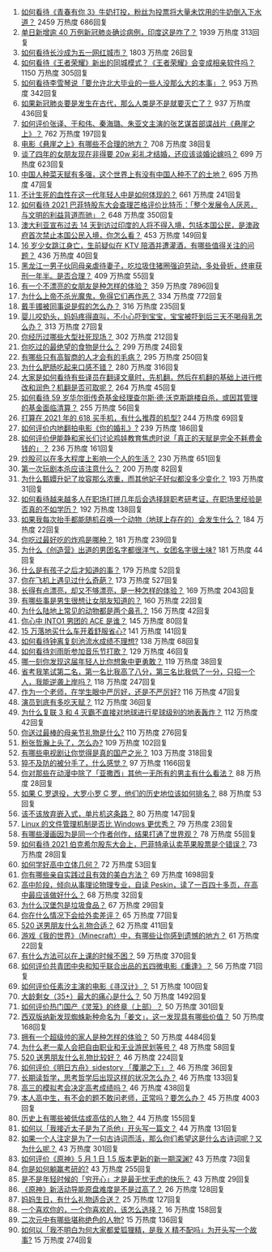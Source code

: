 1. [如何看待《青春有你 3》牛奶打投，粉丝为投票将大量未饮用的牛奶倒入下水道？](https://www.zhihu.com/question/457119531) 2459 万热度 686回复
1. [单日新增逾 40 万例新冠肺炎确诊病例，印度这是咋了？](https://www.zhihu.com/question/457388433) 1939 万热度 313回复
1. [如何看待长沙成为五一网红城市？](https://www.zhihu.com/question/457303834) 1803 万热度 26回复
1. [如何看待《王者荣耀》新出的同城模式？《王者荣耀》会变成相亲软件吗？](https://www.zhihu.com/question/457261841) 1150 万热度 305回复
1. [如何看待李雪琴说「要允许北大毕业的一些人没那么大的本事」？](https://www.zhihu.com/question/457408234) 953 万热度 342回复
1. [如果新冠肺炎要是发生在古代，那么人类是不是就要灭亡了？](https://www.zhihu.com/question/386034997) 937 万热度 436回复
1. [如何评价张译、于和伟、秦海璐、朱亚文主演的张艺谋首部谍战片《悬崖之上》？](https://www.zhihu.com/question/353797140) 762 万热度 197回复
1. [电影《悬崖之上》有哪些不合理的地方？](https://www.zhihu.com/question/457310734) 708 万热度 38回复
1. [谈了四年的女朋友现在非得要 20w 彩礼才结婚，还应该谈婚论嫁吗？](https://www.zhihu.com/question/445096763) 699 万热度 623回复
1. [中国人种菜天赋有多强，这个世界上有没有中国人种不了的土地？](https://www.zhihu.com/question/457311138) 695 万热度 47回复
1. [不计生死的血性在这一代年轻人中是如何体现的？](https://www.zhihu.com/question/455928947) 661 万热度 241回复
1. [如何看待 2021 巴菲特股东大会查理芒格评价比特币：「整个发展令人厌恶，与文明的利益背道而驰」？](https://www.zhihu.com/question/457486880) 648 万热度 350回复
1. [澳大利亚宣布过去 14 天到访过印度的人将不得入境，包括本国公民，是澳政府首次禁止本国公民入境，你怎么看？](https://www.zhihu.com/question/457378118) 453 万热度 149回复
1. [16 岁少女跳江身亡，生前疑似在 KTV 陪酒并遭灌酒，有哪些值得关注的问题？](https://www.zhihu.com/question/457401334) 436 万热度 40回复
1. [黑龙江一男子伙同母亲虐待妻子，吃垃圾住猪圈强迫劳动，多处骨折，终审获刑一年半。是否合理？](https://www.zhihu.com/question/457256890) 409 万热度 55回复
1. [有一个不漂亮的女朋友是种怎样的体验？](https://www.zhihu.com/question/27433657) 359 万热度 7896回复
1. [为什么上帝不杀光魔鬼，免得它们再作恶？](https://www.zhihu.com/question/64073160) 334 万热度 772回复
1. [戴手镯被同事说是假的怎么办？](https://www.zhihu.com/question/451834381) 316 万热度 235回复
1. [婴儿咬奶头，妈妈疼得直叫，不小心吓到宝宝，宝宝被吓到后三天不喝母乳怎么办？](https://www.zhihu.com/question/455850698) 313 万热度 27回复
1. [你经历过哪些大型社死现场？](https://www.zhihu.com/question/439032546) 302 万热度 212回复
1. [你吃过的最绝望的食物是什么？](https://www.zhihu.com/question/266593795) 299 万热度 24回复
1. [有哪些只有高智商的人才会有的毛病？](https://www.zhihu.com/question/301999320) 295 万热度 250回复
1. [为什么肥肠吃起来口感不错？](https://www.zhihu.com/question/344215207) 280 万热度 316回复
1. [大家是如何看待有些译员在翻译文章时，先机翻，然后在机翻的基础上进行修改和润色？机翻是否可取呢？](https://www.zhihu.com/question/453300590) 264 万热度 45回复
1. [如何看待 59 岁华尔街传奇基金经理查尔斯·德·沃克斯跳楼自杀，或因其管理的基金面临清算？](https://www.zhihu.com/question/457186328) 255 万热度 56回复
1. [打算在 2021 年的 618 买手机，有什么推荐的机型?](https://www.zhihu.com/question/451810139) 244 万热度 69回复
1. [如何评价内地翻拍电影《你的婚礼》?](https://www.zhihu.com/question/374474502) 239 万热度 186回复
1. [如何评价伊能静和家长们讨论鸡娃教育焦虑时说「真正的天赋是完全不耗费金钱的」？](https://www.zhihu.com/question/457456468) 236 万热度 161回复
1. [炒股可以在多大程度上影响一个人的生活？](https://www.zhihu.com/question/34200652) 230 万热度 651回复
1. [第一次玩剧本杀应该注意什么？](https://www.zhihu.com/question/392135348) 200 万热度 82回复
1. [为什么甄嬛升妃了妆容那么浓重，而其他妃子好似都没多少变化？](https://www.zhihu.com/question/457149850) 193 万热度 31回复
1. [如何看待越来越多人在职场打拼几年后会选择辞职考研考证，在职场里经验是否真的不如学历？](https://www.zhihu.com/question/457426657) 192 万热度 138回复
1. [如果我每次抬手都能随机召唤一个动物（地球上存在的）会发生什么？](https://www.zhihu.com/question/457184253) 184 万热度 22回复
1. [你吃过最好吃的炸鸡是哪种？](https://www.zhihu.com/question/21348636) 181 万热度 239回复
1. [为什么《创造营》出道的男团名字都很洋气，女团名字很土味?](https://www.zhihu.com/question/456581591) 181 万热度 44回复
1. [什么是有孩子之后才知道的事？](https://www.zhihu.com/question/456245328) 179 万热度 52回复
1. [你在飞机上遇见过什么奇葩？](https://www.zhihu.com/question/25871260) 173 万热度 527回复
1. [长得有点漂亮，却又不够漂亮，是一种怎样的体验？](https://www.zhihu.com/question/64018902) 169 万热度 2043回复
1. [有哪些事是男生很想让女朋友知道的？](https://www.zhihu.com/question/426854994) 160 万热度 22回复
1. [为什么陆地上常见的动物都是两个鼻孔？](https://www.zhihu.com/question/456066433) 156 万热度 42回复
1. [你心中 INTO1 男团的 ACE 是谁？](https://www.zhihu.com/question/457313739) 145 万热度 80回复
1. [15 万落地买什么车开着舒服省心?](https://www.zhihu.com/question/441839447) 141 万热度 141回复
1. [如何看待钟离复刻池流水成绩不理想?](https://www.zhihu.com/question/457248572) 138 万热度 68回复
1. [如何看待刘雨昕参加音乐节打歌？](https://www.zhihu.com/question/454157222) 129 万热度 46回复
1. [哪一刻你发现这届年轻人比你想象中更勇敢？](https://www.zhihu.com/question/456819341) 119 万热度 38回复
1. [省考我笔试第二名，第一名比我高了八分，第三名比我低了一分，只招一个人，我能逆袭上岸吗？](https://www.zhihu.com/question/325465519) 118 万热度 247回复
1. [作为一个老师，在学生眼中严厉好，还是不严厉好?](https://www.zhihu.com/question/453123833) 116 万热度 47回复
1. [演员到底有多吃天赋？](https://www.zhihu.com/question/443350396) 112 万热度 36回复
1. [为什么复联 3 和 4 灭霸不直接对地球进行星球级别的地表轰炸？](https://www.zhihu.com/question/456909902) 112 万热度 42回复
1. [你送过最棒的母亲节礼物是什么?](https://www.zhihu.com/question/276772445) 110 万热度 276回复
1. [粉张哲瀚上头了，怎么办?](https://www.zhihu.com/question/456001309) 109 万热度 102回复
1. [有哪些电视剧让你觉得是真的国产之光？](https://www.zhihu.com/question/441124825) 103 万热度 318回复
1. [猝不及防的被分手了，什么感觉？](https://www.zhihu.com/question/358145452) 97 万热度 1166回复
1. [你对那些在动漫中除了「亚撒西」其他一无所有的男主有什么看法？](https://www.zhihu.com/question/457327327) 88 万热度 28回复
1. [如果 C 罗退役，大罗小罗 C 罗，他们的历史地位该如何排名？](https://www.zhihu.com/question/384740207) 88 万热度 53回复
1. [该不该放弃嵌入式，单片机这条路？](https://www.zhihu.com/question/370606355) 80 万热度 147回复
1. [Linux 的文件管理机制是否比 Windows 更优秀？](https://www.zhihu.com/question/455934619) 79 万热度 23回复
1. [有哪些漫画因为是同一个作者创作，结果打通了世界观？](https://www.zhihu.com/question/437451134) 78 万热度 55回复
1. [如何看待 2021 伯克希尔股东大会上，巴菲特承认卖苹果股票是个错误？](https://www.zhihu.com/question/457488859) 73 万热度 28回复
1. [如何学好高中立体几何？](https://www.zhihu.com/question/27632773) 72 万热度 53回复
1. [你有哪些亲自实践过且有效的美白方法？](https://www.zhihu.com/question/19638296) 69 万热度 1698回复
1. [高中阶段，倾向从事理论物理专业，自读 Peskin，读了一百四十多页，在高中最应该做好什么？](https://www.zhihu.com/question/457540957) 68 万热度 32回复
1. [为什么汉堡包是垃圾食品？](https://www.zhihu.com/question/382868803) 67 万热度 29回复
1. [你在什么情况下会给外卖差评？](https://www.zhihu.com/question/456249786) 65 万热度 77回复
1. [520 送男朋友什么礼物合适？](https://www.zhihu.com/question/393509849) 62 万热度 411回复
1. [游戏《我的世界》（Minecraft）中，有哪些让你感到遗憾的地方？](https://www.zhihu.com/question/451353111) 61 万热度 22回复
1. [有什么方法可以在上课的时候不困？](https://www.zhihu.com/question/453132101) 59 万热度 370回复
1. [如何评价共青团中央和知乎联合出品的五四微电影《重逢》？](https://www.zhihu.com/question/457512856) 56 万热度 71回复
1. [如何评价任素汐主演的电影《寻汉计》？](https://www.zhihu.com/question/452124896) 51 万热度 100回复
1. [大龄剩女（35+）最大的痛心是什么？](https://www.zhihu.com/question/440901341) 50 万热度 1492回复
1. [如何评价热门国产《灵笼》的终章（上部）？](https://www.zhihu.com/question/457072944) 50 万热度 301回复
1. [西双版纳新发现蜘蛛新种命名为「姜文」，这一发现具有哪些价值？](https://www.zhihu.com/question/457371552) 50 万热度 168回复
1. [拥有一个超级帅的家人是种怎样的体验？](https://www.zhihu.com/question/62302912) 50 万热度 4484回复
1. [为什么老一辈人会把自由职业和无业游民划等号？](https://www.zhihu.com/question/457466173) 48 万热度 58回复
1. [520 送男朋友什么礼物比较好？](https://www.zhihu.com/question/321150247) 46 万热度 224回复
1. [如何评价《明日方舟》sidestory 「覆潮之下」？](https://www.zhihu.com/question/457437544) 46 万热度 36回复
1. [长期读哲学，思考哲学后出现这样的状况怎么办？](https://www.zhihu.com/question/444004217) 46 万热度 133回复
1. [高三的模拟考会决定高考成绩吗？](https://www.zhihu.com/question/454776438) 46 万热度 438回复
1. [本人高中生，有不会的题不敢问老师，正常吗？要怎么办？](https://www.zhihu.com/question/448002468) 45 万热度 4003回复
1. [历史上有哪些被低估或高估的人物？](https://www.zhihu.com/question/20775329) 44 万热度 155回复
1. [如何以「我接近太子是为了杀他」开头写一篇文？](https://www.zhihu.com/question/420183279) 44 万热度 131回复
1. [如果一个人注定是为了一句古诗词而活，那么你们希望这是什么古诗词呢？又为什么呢？](https://www.zhihu.com/question/453413029) 43 万热度 301回复
1. [如何评价《原神》5 月 1 日 1.5 版本更新的新一期深渊?](https://www.zhihu.com/question/457415863) 43 万热度 73回复
1. [你是如何躺赢考研的?](https://www.zhihu.com/question/452567524) 43 万热度 255回复
1. [是不是年轻时候的「穷开心」才是最无忧无虑的快乐？](https://www.zhihu.com/question/457145296) 43 万热度 29回复
1. [《原神》新活动导能原盘难度是不是过高了？](https://www.zhihu.com/question/457275389) 26 万热度 128回复
1. [妈妈生日，有什么礼物适合送？](https://www.zhihu.com/question/19591678) 25 万热度 127回复
1. [一个喜欢你的，一个你喜欢的，该怎么选择？](https://www.zhihu.com/question/457171344) 16 万热度 158回复
1. [二次元中有哪些堪称绝色的人物?](https://www.zhihu.com/question/387651409) 15 万热度 136回复
1. [如何以「我不明白为何大家都爱狐狸精，是我 X 精不配吗」为开头写一个故事?](https://www.zhihu.com/question/443816329) 15 万热度 274回复